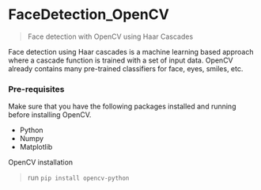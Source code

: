 # FaceDetection_OpenCV
> Face detection with OpenCV using Haar Cascades

Face detection using Haar cascades is a machine learning based approach where a cascade function is trained with a set of input data. OpenCV already contains many pre-trained classifiers for face, eyes, smiles, etc.
### Pre-requisites
Make sure that you have the following packages installed and running before installing OpenCV.
- Python
- Numpy
- Matplotlib

OpenCV installation
> run `pip install opencv-python` 

